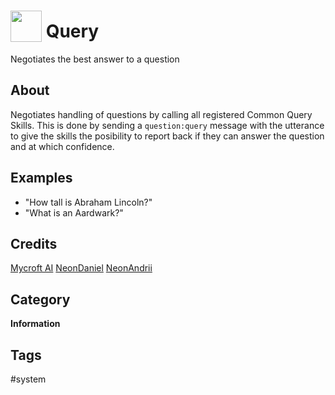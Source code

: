 # <img src='https://raw.githack.com/FortAwesome/Font-Awesome/master/svgs/solid/question.svg' card_color='#40DBB0' width='50' height='50' style='vertical-align:bottom'/> Query
Negotiates the best answer to a question

## About
Negotiates handling of questions by calling all registered Common Query Skills. This is done by sending a `question:query` message with the utterance to give the skills the posibility to report back if they can answer the question and at which confidence.

## Examples
* "How tall is Abraham Lincoln?"
* "What is an Aardwark?"

## Credits
[Mycroft AI](https://github.com/MycroftAI)
[NeonDaniel](https://github.com/NeonDaniel)
[NeonAndrii](https://github.com/NeonAndrii)

## Category
**Information**

## Tags
#system

